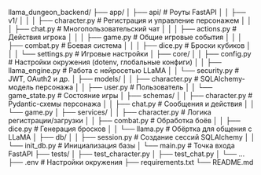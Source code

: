 llama_dungeon_backend/
├── app/
│   ├── api/                # Роуты FastAPI
│   │   ├── v1/
│   │   │   ├── character.py        # Регистрация и управление персонажем
│   │   │   ├── chat.py             # Многопользовательский чат
│   │   │   ├── actions.py          # Действия игрока
│   │   │   ├── game.py             # Общие игровые события
│   │   │   ├── combat.py           # Боевая система
│   │   │   ├── dice.py             # Броски кубиков
│   │   │   └── settings.py         # Игровые настройки
│   ├── core/
│   │   ├── config.py        # Настройки окружения (dotenv, глобальные конфиги)
│   │   ├── llama_engine.py  # Работа с нейросетью LLaMA
│   │   └── security.py      # JWT, OAuth2 и др.
│   ├── models/
│   │   ├── character.py     # SQLAlchemy-модель персонажа
│   │   ├── user.py          # Пользователь
│   │   └── game_state.py    # Состояние игры
│   ├── schemas/
│   │   ├── character.py     # Pydantic-схемы персонажа
│   │   ├── chat.py          # Сообщения и действия
│   │   └── game.py
│   ├── services/
│   │   ├── character.py     # Логика регистрации/загрузки
│   │   ├── combat.py        # Обработка боёв
│   │   ├── dice.py          # Генерация бросков
│   │   └── llama.py         # Обёртка для общения с LLaMA
│   ├── db/
│   │   ├── session.py       # Создание сессий SQLAlchemy
│   │   └── init_db.py       # Инициализация базы
│   └── main.py              # Точка входа FastAPI
├── tests/
│   ├── test_character.py
│   ├── test_chat.py
│   └── ...
├── .env                     # Настройки окружения
├── requirements.txt
└── README.md
